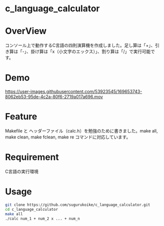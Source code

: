 # c_language_calculator

# OverView
コンソール上で動作するC言語の四則演算機を作成しました。足し算は「+」、引き算は「-」、掛け算は「x（小文字のエックス）」、割り算は「/」で実行可能です。

# Demo

https://user-images.githubusercontent.com/53923545/169653743-8062eb53-95de-4c2a-80f6-2719a017a696.mov

# Feature
Makefile と ヘッダーファイル（calc.h）を勉強のために書きました。make all, make clean, make fclean, make re コマンドに対応しています。

# Requirement
C言語の実行環境

# Usage
```bash
git clone https://github.com/sugurukoike/c_language_calculator.git
cd c_language_calculator
make all
./calc num_1 + num_2 x ... + num_n
```
